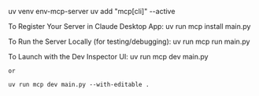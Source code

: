 
uv venv env-mcp-server
uv add "mcp[cli]" --active

To Register Your Server in Claude Desktop App:
    uv run mcp install main.py

To Run the Server Locally (for testing/debugging):
    uv run mcp run main.py

To Launch with the Dev Inspector UI:
    uv run mcp dev main.py

    or 
    
    uv run mcp dev main.py --with-editable .